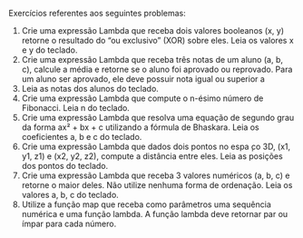 Exercícios referentes aos seguintes problemas:

1.  Crie uma expressão Lambda que receba dois valores booleanos (x, y) retorne o resultado do “ou exclusivo”
(XOR) sobre eles.  Leia os valores x e y do teclado.
2.  Crie uma expressão Lambda que receba três notas de um aluno (a, b, c), calcule a média e retorne se o
aluno foi aprovado ou reprovado.  Para um aluno ser aprovado, ele deve possuir nota igual ou superior a
6.  Leia as notas dos alunos do teclado.
3.  Crie uma expressão Lambda que compute o n-ésimo número de Fibonacci.  Leia n do teclado.
4.  Crie uma expressão Lambda que resolva uma equação de segundo grau da forma ax² + bx + c
utilizando a fórmula de Bhaskara.  Leia os coeficientes a, b e c do teclado.
5.  Crie uma expressão Lambda que dados dois pontos no espa ̧co 3D, (x1, y1, z1) e (x2, y2, z2), compute a
distância entre eles.  Leia as posições dos pontos do teclado.
6.  Crie uma expressão Lambda que receba 3 valores numéricos (a, b, c) e retorne o maior deles.  Não utilize
nenhuma forma de ordenação.  Leia os valores a, b, c do teclado.
7.  Utilize  a  função map que  receba  como  parâmetros  uma  sequência  numérica  e  uma  função  lambda.   A
função lambda deve retornar par ou ímpar para cada número.
